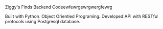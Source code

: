 Ziggy's Finds Backend Codeewfewrgewrgwergfewrg

Built with Python. Object Orientied Programing. Developed API with RESTful protocols using Postgresql database. 
